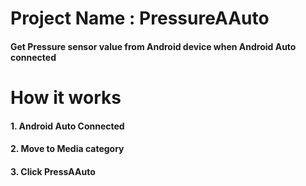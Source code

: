 # Project Name : PressureAAuto
#### Get Pressure sensor value from Android device when Android Auto connected



# How it works
#### 1. Android Auto Connected
#### 2. Move to Media category
#### 3. Click PressAAuto

